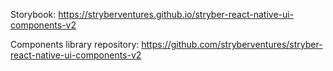 Storybook:
https://stryberventures.github.io/stryber-react-native-ui-components-v2

Components library repository:
https://github.com/stryberventures/stryber-react-native-ui-components-v2
